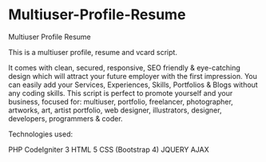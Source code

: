 # Multiuser-Profile-Resume
Multiuser Profile Resume

 This is a multiuser profile, resume and vcard script. 
 
 It comes with clean, secured, responsive, SEO friendly & eye-catching design which will attract your future employer with the first impression. 
 You can easily add your Services, Experiences, Skills, Portfolios & Blogs without any coding skills. 
 This script is perfect to promote yourself and your business, focused for: 
 multiuser, portfolio, freelancer, photographer, artworks, art, artist portfolio, web designer, illustrators, designer, developers, programmers & coder. 
 
 Technologies used:
 
 PHP CodeIgniter 3
 HTML 5
 CSS (Bootstrap 4)
 JQUERY
 AJAX
